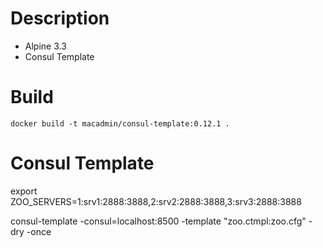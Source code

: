 # Description
- Alpine 3.3
- Consul Template

# Build
```
docker build -t macadmin/consul-template:0.12.1 .
```

# Consul Template

export ZOO_SERVERS=1:srv1:2888:3888,2:srv2:2888:3888,3:srv3:2888:3888

consul-template -consul=localhost:8500 -template "zoo.ctmpl:zoo.cfg" -dry -once
